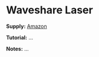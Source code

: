 # Waveshare Laser

**Supply:** [Amazon](https://www.amazon.ca/gp/product/B00NJNYQ9G/ref=ppx_yo_dt_b_asin_title_o06_s01?ie=UTF8&psc=1)

**Tutorial:** ...

**Notes:** ...
